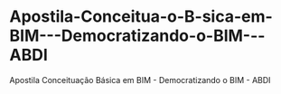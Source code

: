 # Apostila-Conceitua-o-B-sica-em-BIM---Democratizando-o-BIM---ABDI
Apostila Conceituação Básica em BIM - Democratizando o BIM - ABDI
